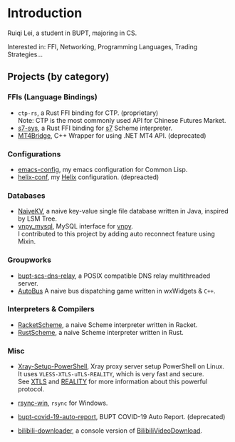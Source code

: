 # Introduction

Ruiqi Lei, a student in BUPT, majoring in CS.

Interested in: FFI, Networking, Programming Languages, Trading Strategies...

## Projects (by category)

### FFIs (Language Bindings)

- `ctp-rs`, a Rust FFI binding for CTP. (proprietary)  
   Note: CTP is the most commonly used API for Chinese Futures Market.
- [s7-sys](https://github.com/rn7s2/s7-sys), a Rust FFI binding for [s7](https://ccrma.stanford.edu/software/snd/snd/s7.html) Scheme interpreter.
- [MT4Bridge](https://github.com/rn7s2/MT4Bridge), C++ Wrapper for using .NET MT4 API. (deprecated)

### Configurations

- [emacs-config](https://github.com/rn7s2/emacs-config), my emacs configuration for Common Lisp.
- [helix-conf](https://github.com/rn7s2/helix-conf), my [Helix](https://helix-editor.com/) configuration. (depreacted)

### Databases

- [NaiveKV](https://github.com/rn7s2/TimeSeqX.NaiveKV/blob/main/src/TimeSeqX/NaiveKV/NaiveKV.java), a naive key-value single file database written in Java, inspired by LSM Tree.
- [vnpy_mysql](https://github.com/vnpy/vnpy_mysql), MySQL interface for [vnpy](https://www.vnpy.com/).  
  I contributed to this project by adding auto reconnect feature using Mixin.

### Groupworks

- [bupt-scs-dns-relay](https://github.com/rn7s2/bupt-scs-dns-relay), a POSIX compatible DNS relay multithreaded server.
- [AutoBus](https://github.com/rn7s2/AutoBus) A naive bus dispatching game written in wxWidgets & `C++`.

### Interpreters & Compilers

- [RacketScheme](https://github.com/rn7s2/RacketScheme), a naive Scheme interpreter written in Racket.
- [RustScheme](https://github.com/rn7s2/RustScheme), a naive Scheme interpreter written in Rust.

### Misc

- [Xray-Setup-PowerShell](https://github.com/rn7s2/Xray-Setup-PowerShell), Xray proxy server setup PowerShell on Linux.  
  It uses `VLESS-XTLS-uTLS-REALITY`, which is very fast and secure.  
  See [XTLS](https://github.com/XTLS) and [REALITY](https://github.com/XTLS/REALITY) for more information about this powerful protocol.
- [rsync-win](https://github.com/rn7s2/rsync-win), `rsync` for Windows.

- [bupt-covid-19-auto-report](https://github.com/rn7s2/bupt-covid-19-auto-report), BUPT COVID-19 Auto Report. (deprecated)

- [bilibili-downloader](https://github.com/rn7s2/bilibili-downloader), a console version of [BilibiliVideoDownload](https://github.com/BilibiliVideoDownload/BilibiliVideoDownload).
